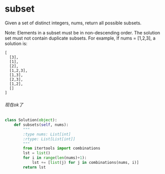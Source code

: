 # subset

Given a set of distinct integers, nums, return all possible subsets.

Note:
Elements in a subset must be in non-descending order.
The solution set must not contain duplicate subsets.
For example,
If nums = [1,2,3], a solution is:
```
[
  [3],
  [1],
  [2],
  [1,2,3],
  [1,3],
  [2,3],
  [1,2],
  []
]
```

###### 现在ok了
```python
class Solution(object):
    def subsets(self, nums):
        """
        :type nums: List[int]
        :rtype: List[List[int]]
        """
        from itertools import combinations
        lst = list()
        for i in range(len(nums)+1):
            lst += [list(j) for j in combinations(nums, i)]
        return lst

```
